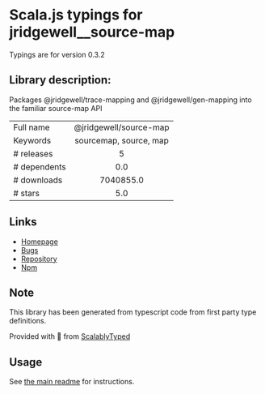
# Scala.js typings for jridgewell__source-map

Typings are for version 0.3.2

## Library description:
Packages @jridgewell/trace-mapping and @jridgewell/gen-mapping into the familiar source-map API

|                    |                 |
| ------------------ | :-------------: |
| Full name          | @jridgewell/source-map |
| Keywords           | sourcemap, source, map |
| # releases         | 5 |
| # dependents       | 0.0 |
| # downloads        | 7040855.0 |
| # stars            | 5.0 |

## Links
- [Homepage](https://github.com/jridgewell/source-map#readme)
- [Bugs](https://github.com/jridgewell/source-map/issues)
- [Repository](https://github.com/jridgewell/source-map)
- [Npm](https://www.npmjs.com/package/%40jridgewell%2Fsource-map)
    


## Note
This library has been generated from typescript code from first party type definitions.

Provided with :purple_heart: from [ScalablyTyped](https://github.com/oyvindberg/ScalablyTyped)

## Usage
See [the main readme](../../readme.md) for instructions.


